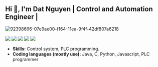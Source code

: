 

## Hi 👋, I'm Dat Nguyen | Control and Automation Engineer |

![92398696-07e9ae00-f164-11ea-9f4f-42df807a6218](https://user-images.githubusercontent.com/18329471/143008836-160bb1b4-2289-4476-9777-2d9c75275916.gif)

<div style="clear:both; width: 100%;"> 
<img src="https://img.shields.io/badge/-Java-orange?logo=openjdk&style=flat"> <img src="https://img.shields.io/badge/-C-orange?logo=c&style=flat"> <img src="https://img.shields.io/badge/C++-00599C.svg?logo=c%2B%2B&style=flat"> <img src="https://img.shields.io/badge/Python-f9d64e.svg?logo=python&style=flat"> <img src="https://komarev.com/ghpvc/?username=davisnguyen111195"> 
 </div>
 

- **Skills:** Control system, PLC programming.
- **Coding languages (mostly use):** Java, C, Python, Javascript, PLC programmer

